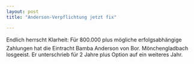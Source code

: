 ```yaml
---
layout: post
title: "Anderson-Verpflichtung jetzt fix"

---
```


Endlich herrscht Klarheit: Für 800.000 plus mögliche erfolgsabhängige Zahlungen hat die Eintracht Bamba Anderson von Bor. Mönchengladbach losgeeist. Er unterschrieb für 2 Jahre plus Option auf ein weiteres Jahr.


